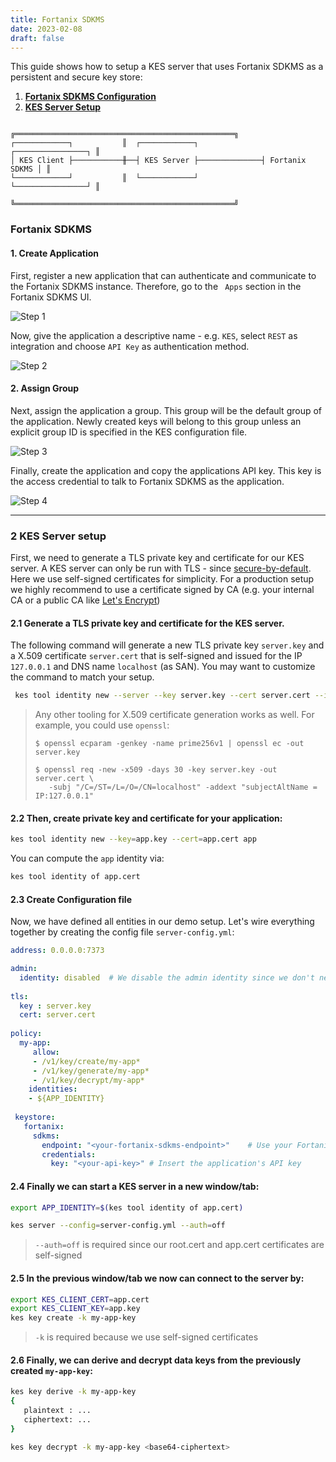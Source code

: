 ```yaml
---
title: Fortanix SDKMS
date: 2023-02-08
draft: false
---
```


This guide shows how to setup a KES server that uses Fortanix SDKMS as a persistent and secure key store:

1. [**Fortanix SDKMS Configuration**](#fortanix-sdkms)
2. [**KES Server Setup**](#kes-server-setup)

```
                         ╔═════════════════════════════════════════════════╗
┌────────────┐           ║  ┌────────────┐              ┌────────────────┐ ║
│ KES Client ├───────────╫──┤ KES Server ├──────────────┤ Fortanix SDKMS │ ║
└────────────┘           ║  └────────────┘              └────────────────┘ ║
                         ╚═════════════════════════════════════════════════╝
```

### Fortanix SDKMS

#### 1. Create Application

First, register a new application that can authenticate and communicate to the Fortanix SDKMS instance.
Therefore, go to the ` Apps` section in the Fortanix SDKMS UI.

![Step 1](https://raw.githubusercontent.com/wiki/minio/kes/images/fortanix-sdkms-step1.png)

Now, give the application a descriptive name - e.g. `KES`, select `REST` as integration and choose `API Key` as authentication method.

![Step 2](https://raw.githubusercontent.com/wiki/minio/kes/images/fortanix-sdkms-step2.png)

#### 2. Assign Group

Next, assign the application a group. This group will be the default group of the application. Newly created keys will belong to this
group unless an explicit group ID is specified in the KES configuration file.

![Step 3](https://raw.githubusercontent.com/wiki/minio/kes/images/fortanix-sdkms-step3.png)

Finally, create the application and copy the applications API key. This key is the access credential to talk to Fortanix SDKMS as the
application.

![Step 4](https://raw.githubusercontent.com/wiki/minio/kes/images/fortanix-sdkms-step4.png)

***

### 2 KES Server setup

First, we need to generate a TLS private key and certificate for our KES server.
A KES server can only be run with TLS - since [secure-by-default](https://en.wikipedia.org/wiki/Secure_by_default). Here we use self-signed certificates for simplicity.
For a production setup we highly recommend to use a certificate signed by CA
(e.g. your internal CA or a public CA like [Let's Encrypt](https://letsencrypt.org))

#### 2.1 Generate a TLS private key and certificate for the KES server.  
The following command will generate a new TLS private key `server.key` and
a X.509 certificate `server.cert` that is self-signed and issued for the IP `127.0.0.1`
and DNS name `localhost` (as SAN). You may want to customize the command to match your
setup.
```sh
 kes tool identity new --server --key server.key --cert server.cert --ip "127.0.0.1" --dns localhost
```
> Any other tooling for X.509 certificate generation works as well. For example, you could use `openssl`:
> ```
> $ openssl ecparam -genkey -name prime256v1 | openssl ec -out server.key
>
> $ openssl req -new -x509 -days 30 -key server.key -out server.cert \
>    -subj "/C=/ST=/L=/O=/CN=localhost" -addext "subjectAltName = IP:127.0.0.1"
> ```

#### 2.2 Then, create private key and certificate for your application:
```sh
kes tool identity new --key=app.key --cert=app.cert app
```
You can compute the `app` identity via:
```sh
kes tool identity of app.cert
```
#### 2.3 Create Configuration file
Now, we have defined all entities in our demo setup. Let's wire everything together by creating the
config file `server-config.yml`:
```yaml
address: 0.0.0.0:7373

admin:
  identity: disabled  # We disable the admin identity since we don't need it in this guide 
   
tls:
  key : server.key
  cert: server.cert
   
policy:
  my-app:
     allow:
     - /v1/key/create/my-app*
     - /v1/key/generate/my-app*
     - /v1/key/decrypt/my-app*    
    identities:
    - ${APP_IDENTITY}
   
 keystore:
   fortanix:
     sdkms:
       endpoint: "<your-fortanix-sdkms-endpoint>"    # Use your Fortanix instance endpoint.
       credentials:
         key: "<your-api-key>" # Insert the application's API key      
   ```

#### 2.4 Finally we can start a KES server in a new window/tab:  
```sh
export APP_IDENTITY=$(kes tool identity of app.cert)

kes server --config=server-config.yml --auth=off
```
> `--auth=off` is required since our root.cert and app.cert certificates are self-signed

#### 2.5 In the previous window/tab we now can connect to the server by:
```sh
export KES_CLIENT_CERT=app.cert
export KES_CLIENT_KEY=app.key
kes key create -k my-app-key
 ```
> `-k` is required because we use self-signed certificates  

#### 2.6 Finally, we can derive and decrypt data keys from the previously created `my-app-key`:
```sh
kes key derive -k my-app-key
{
   plaintext : ...
   ciphertext: ...
}
```   
```sh
kes key decrypt -k my-app-key <base64-ciphertext>
```